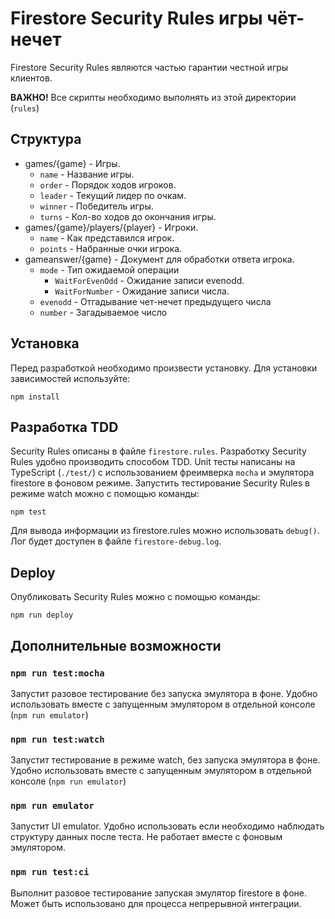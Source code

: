 
# Firestore Security Rules игры чёт-нечет

Firestore Security Rules являются частью гарантии честной игры клиентов.

**ВАЖНО!** Все скрипты необходимо выполнять из этой директории (`rules`)

## Структура
* games/{game} - Игры.
    - `name` - Название игры.
    - `order` - Порядок ходов игроков.
    - `leader` - Текущий лидер по очкам.
    - `winner` - Победитель игры.
    - `turns` - Кол-во ходов до окончания игры.
* games/{game}/players/{player} - Игроки.
    - `name` - Как представился игрок.
    - `points` - Набранные очки игрока.
* gameanswer/{game} - Документ для обработки ответа игрока.
    - `mode` - Тип ожидаемой операции
        - `WaitForEvenOdd` - Ожидание записи evenodd. 
        - `WaitForNumber` - Ожидание записи числа.
    - `evenodd` - Отгадывание чет-нечет предыдущего числа
    - `number` - Загадываемое число

## Установка

Перед разработкой необходимо произвести установку. Для установки зависимостей используйте:
```
npm install
```

## Разработка TDD
Security Rules описаны в файле `firestore.rules`. Разработку Security Rules удобно производить способом TDD. Unit тесты написаны на TypeScript (`./test/`) с использованием фреимверка `mocha` и эмулятора firestore в фоновом режиме. Запустить тестирование Security Rules в режиме watch можно с помощью команды:

```
npm test
```
Для вывода информации из firestore.rules можно использовать `debug()`. Лог будет доступен в файле `firestore-debug.log`.

## Deploy
Опубликовать Security Rules можно с помощью команды:

```
npm run deploy
```

## Дополнительные возможности

### `npm run test:mocha`
Запустит разовое тестирование без запуска эмулятора в фоне. Удобно использовать вместе с запущенным эмулятором в отдельной консоле (`npm run emulator`)

### `npm run test:watch`
Запустит тестирование в режиме watch, без запуска эмулятора в фоне. Удобно использовать вместе с запущенным эмулятором в отдельной консоле (`npm run emulator`)

### `npm run emulator`
Запустит UI emulator. Удобно использовать если необходимо наблюдать структуру данных после теста. Не работает вместе с фоновым эмулятором.

### `npm run test:ci`
Выполнит разовое тестирование запуская эмулятор firestore в фоне. 
Может быть использовано для процесса непрерывной интеграции.